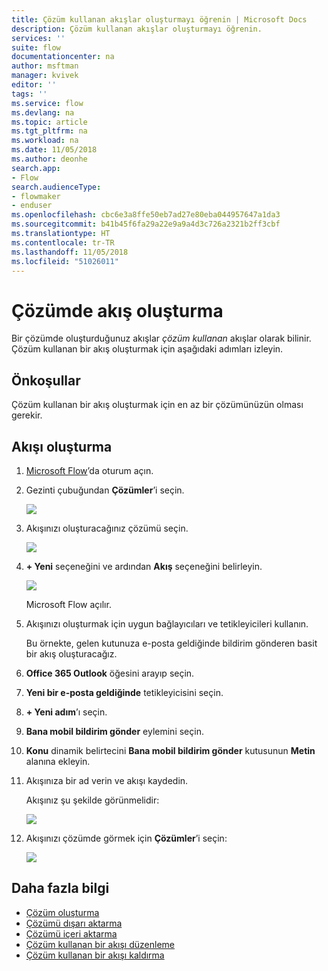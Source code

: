 ```yaml
---
title: Çözüm kullanan akışlar oluşturmayı öğrenin | Microsoft Docs
description: Çözüm kullanan akışlar oluşturmayı öğrenin.
services: ''
suite: flow
documentationcenter: na
author: msftman
manager: kvivek
editor: ''
tags: ''
ms.service: flow
ms.devlang: na
ms.topic: article
ms.tgt_pltfrm: na
ms.workload: na
ms.date: 11/05/2018
ms.author: deonhe
search.app:
- Flow
search.audienceType:
- flowmaker
- enduser
ms.openlocfilehash: cbc6e3a8ffe50eb7ad27e80eba044957647a1da3
ms.sourcegitcommit: b41b45f6fa29a22e9a9a4d3c726a2321b2ff3cbf
ms.translationtype: HT
ms.contentlocale: tr-TR
ms.lasthandoff: 11/05/2018
ms.locfileid: "51026011"
---
```

# <a name="create-a-flow-in-a-solution"></a>Çözümde akış oluşturma

Bir çözümde oluşturduğunuz akışlar *çözüm kullanan* akışlar olarak bilinir. Çözüm kullanan bir akış oluşturmak için aşağıdaki adımları izleyin.

## <a name="prerequisites"></a>Önkoşullar

Çözüm kullanan bir akış oluşturmak için en az bir çözümünüzün olması gerekir.

## <a name="create-the-flow"></a>Akışı oluşturma 

1. [Microsoft Flow](https://flow.microsoft.com)’da oturum açın.
1. Gezinti çubuğundan **Çözümler**’i seçin.

   ![](./media/create-flow-solution/select-solutions-from-left-nav.png)

1. Akışınızı oluşturacağınız çözümü seçin.

   ![](./media/create-flow-solution/new-solution-created.png)

1. **+ Yeni** seçeneğini ve ardından **Akış** seçeneğini belirleyin.

   ![](./media/create-flow-solution/select-new-flow.png)

   Microsoft Flow açılır.

1. Akışınızı oluşturmak için uygun bağlayıcıları ve tetikleyicileri kullanın.

   Bu örnekte, gelen kutunuza e-posta geldiğinde bildirim gönderen basit bir akış oluşturacağız.
1. **Office 365 Outlook** öğesini arayıp seçin.
1. **Yeni bir e-posta geldiğinde** tetikleyicisini seçin.
1. **+ Yeni adım**’ı seçin.
1. **Bana mobil bildirim gönder** eylemini seçin.
1. **Konu** dinamik belirtecini **Bana mobil bildirim gönder** kutusunun **Metin** alanına ekleyin.
1. Akışınıza bir ad verin ve akışı kaydedin.

   Akışınız şu şekilde görünmelidir:

   ![](./media/create-flow-solution/new-email-notification-flow.png)
   
1. Akışınızı çözümde görmek için **Çözümler**’i seçin:

   ![](./media/create-flow-solution/new-flow-inside-solution.png)

## <a name="learn-more"></a>Daha fazla bilgi

* [Çözüm oluşturma](./overview-solution-flows.md)
* [Çözümü dışarı aktarma](./export-flow-solution.md)
* [Çözümü içeri aktarma](./import-flow-solution.md)
* [Çözüm kullanan bir akışı düzenleme](./edit-solution-aware-flow.md)
* [Çözüm kullanan bir akışı kaldırma](./remove-solution-aware-flow.md)
